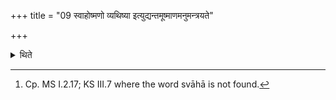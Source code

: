 +++
title = "09 स्वाहोष्मणो व्यथिष्या इत्युद्यन्तमूष्माणमनुमन्त्रयते"

+++

<details><summary>थिते</summary>

9. He addresses the steam coming out of cooked limbs with svāhoṣmaṇo vyathiṣye.[^1]  

[^1]: Cp. MS I.2.17; KS III.7 where the word svāhā is not found.
</details>
